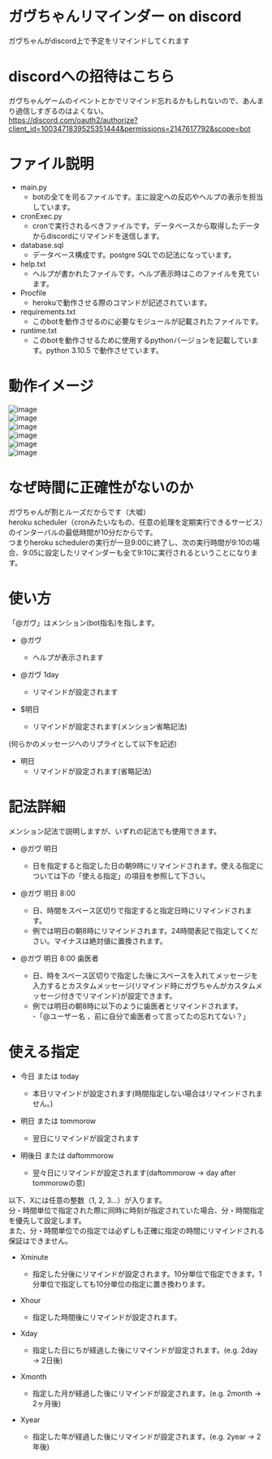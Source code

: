 # ガヴちゃんリマインダー on discord
ガヴちゃんがdiscord上で予定をリマインドしてくれます  

# discordへの招待はこちら
ガヴちゃんゲームのイベントとかでリマインド忘れるかもしれないので、あんまり過信しすぎるのはよくない。  
https://discord.com/oauth2/authorize?client_id=1003471839525351444&permissions=2147617792&scope=bot


# ファイル説明
* main.py
  * botの全てを司るファイルです。主に設定への反応やヘルプの表示を担当しています。  
* cronExec.py
  * cronで実行されるべきファイルです。データベースから取得したデータからdiscordにリマインドを送信します。  
* database.sql
  * データベース構成です。postgre SQLでの記法になっています。
* help.txt
  * ヘルプが書かれたファイルです。ヘルプ表示時はこのファイルを見ています。
* Procfile
  * herokuで動作させる際のコマンドが記述されています。  
* requirements.txt
  * このbotを動作させるのに必要なモジュールが記載されたファイルです。
* runtime.txt
  * このbotを動作させるために使用するpythonバージョンを記載しています。python 3.10.5 で動作させています。

# 動作イメージ
![image](https://user-images.githubusercontent.com/92404990/182513133-634cf87b-16d4-49f8-b88e-8c5aeb777d92.png)  
![image](https://user-images.githubusercontent.com/92404990/182513151-61bb04ec-992f-41a7-95f8-c1fdb6fb41e6.png)  
![image](https://user-images.githubusercontent.com/92404990/182513174-22aa4207-6c23-4a23-8ed2-9eb50d4db2ef.png)  
![image](https://user-images.githubusercontent.com/92404990/182513199-726125b1-3b64-4f2b-93d5-4276ad5e4d55.png)  
![image](https://user-images.githubusercontent.com/92404990/182513263-8ef50248-2264-4b65-8135-443fa4cb78b5.png)  
![image](https://user-images.githubusercontent.com/92404990/182513366-82384c87-1a16-4c72-bce1-dc3a3d997032.png)   


# なぜ時間に正確性がないのか
ガヴちゃんが割とルーズだからです（大嘘）  
heroku scheduler（cronみたいなもの、任意の処理を定期実行できるサービス）のインターバルの最低時間が10分だからです。  
つまりheroku schedulerの実行が一旦9:00に終了し、次の実行時間が9:10の場合、9:05に設定したリマインダーも全て9:10に実行されるということになります。

# 使い方
「@ガヴ」はメンション(bot指名)を指します。  

* @ガヴ  
  - ヘルプが表示されます  

* @ガヴ 1day  
  - リマインドが設定されます  

* $明日  
  - リマインドが設定されます(メンション省略記法)  
  

(何らかのメッセージへのリプライとして以下を記述)
* 明日  
  - リマインドが設定されます(省略記法)  

# 記法詳細
メンション記法で説明しますが、いずれの記法でも使用できます。
* @ガヴ 明日  
  - 日を指定すると指定した日の朝9時にリマインドされます。使える指定については下の「使える指定」の項目を参照して下さい。  

* @ガヴ 明日 8:00  
  - 日、時間をスペース区切りで指定すると指定日時にリマインドされます。
  - 例では明日の朝8時にリマインドされます。24時間表記で指定してください。マイナスは絶対値に置換されます。  

* @ガヴ 明日 8:00 歯医者  
  - 日、時をスペース区切りで指定した後にスペースを入れてメッセージを入力するとカスタムメッセージ(リマインド時にガヴちゃんがカスタムメッセージ付きでリマインド)が設定できます。  
  - 例では明日の朝8時に以下のように歯医者とリマインドされます。  
  -「@ユーザー名 、前に自分で歯医者って言ってたの忘れてない？」  

# 使える指定
* 今日 または today  
  - 本日リマインドが設定されます(時間指定しない場合はリマインドされません。)  

* 明日 または tommorow  
  - 翌日にリマインドが設定されます  

* 明後日 または daftommorow  
  - 翌々日にリマインドが設定されます(daftommorow → day after tommorowの意)  
  
以下、Xには任意の整数（1, 2, 3...）が入ります。  
分・時間単位で指定された際に同時に時刻が指定されていた場合、分・時間指定を優先して設定します。  
また、分・時間単位での指定では必ずしも正確に指定の時間にリマインドされる保証はできません。  

* Xminute  
  - 指定した分後にリマインドが設定されます。10分単位で指定できます。1分単位で指定しても10分単位の指定に置き換わります。  

* Xhour  
  - 指定した時間後にリマインドが設定されます。  

* Xday  
  - 指定した日にちが経過した後にリマインドが設定されます。(e.g. 2day → 2日後)  

* Xmonth  
  - 指定した月が経過した後にリマインドが設定されます。(e.g. 2month → 2ヶ月後)  

* Xyear
  - 指定した年が経過した後にリマインドが設定されます。(e.g. 2year → 2年後)  
